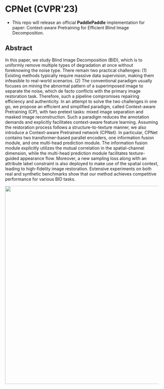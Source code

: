 # CPNet (CVPR'23)

* This repo will release an official **PaddlePaddle** implementation for paper: Context-aware Pretraining for Efficient Blind Image Decomposition.

## Abstract
In this paper, we study Blind Image Decomposition (BID), which is to uniformly remove multiple types of degradation at once without foreknowing the noise type. There remain two practical challenges: (1) Existing methods typically require massive data supervision, making them infeasible to real-world scenarios. (2) The conventional paradigm usually focuses on mining the abnormal pattern of a superimposed image to separate the noise, which de facto conflicts with the primary image restoration task. Therefore, such a pipeline compromises repairing efficiency and authenticity. In an attempt to solve the two challenges in one go, we propose an efficient and simplified paradigm, called Context-aware Pretraining (CP), with two pretext tasks: mixed image separation and masked image reconstruction. Such a paradigm reduces the annotation demands and explicitly facilitates context-aware feature learning. Assuming the restoration process follows a structure-to-texture manner, we also introduce a Context-aware Pretrained network (CPNet). In particular, CPNet contains two transformer-based parallel encoders, one information fusion module, and one multi-head prediction module. The information fusion module explicitly utilizes the mutual correlation in the spatial-channel dimension, while the multi-head prediction module facilitates texture-guided appearance flow. Moreover, a new sampling loss along with an attribute label constraint is also deployed to make use of the spatial context, leading to high-fidelity image restoration. Extensive experiments on both real and synthetic benchmarks show that our method achieves competitive performance for various BID tasks.
<p align="center">
<img src="https://github.com/Oliiveralien/CPNet/blob/main/newSSBID.png" width="650">
</p>
